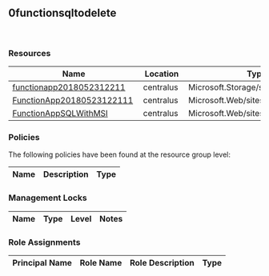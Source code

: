 
 ## 0functionsqltodelete 
 
### Resources


| Name | Location | Type |
| --- | --- | --- |
| [functionapp2018052312211](functionapp2018052312211--652318646.md)  | centralus  | Microsoft.Storage/storageAccounts  |
| [FunctionApp20180523122111](FunctionApp20180523122111--222724267.md)  | centralus  | Microsoft.Web/sites  |
| [FunctionAppSQLWithMSI](FunctionAppSQLWithMSI-1936108377.md)  | centralus  | Microsoft.Web/sites  |

### Policies
The following policies have been found at the resource group level: 

| Name | Description | Type |
| --- | --- | --- |

### Management Locks


| Name | Type | Level | Notes |
| --- | --- | --- | --- |

### Role Assignments


| Principal Name | Role Name | Role Description | Type |
| --- | --- | --- | --- |
